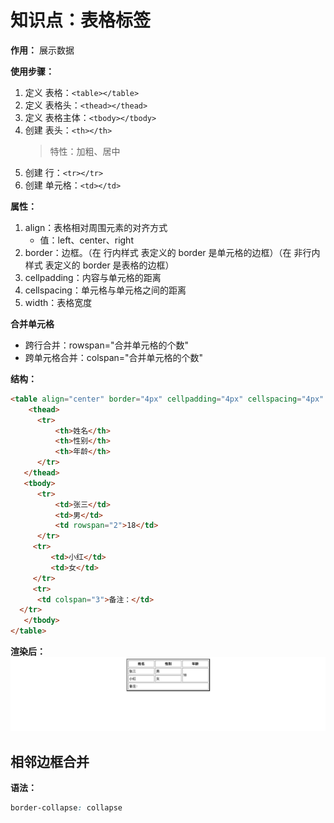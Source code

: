 # 知识点：表格标签

**作用：** 展示数据

**使用步骤：**
1. 定义 表格：`<table></table>`
2. 定义 表格头：`<thead></thead>`
3. 定义 表格主体：`<tbody></tbody>`
4. 创建 表头：`<th></th>`
   > 特性：加粗、居中
5. 创建 行：`<tr></tr>`
6. 创建 单元格：`<td></td>`

**属性：**
1. align：表格相对周围元素的对齐方式
    - 值：left、center、right
2. border：边框。（在 行内样式 表定义的 border 是单元格的边框）（在 非行内样式 表定义的 border 是表格的边框）
3. cellpadding：内容与单元格的距离
4. cellspacing：单元格与单元格之间的距离
5. width：表格宽度


**合并单元格**
- 跨行合并：rowspan="合并单元格的个数"
- 跨单元格合并：colspan="合并单元格的个数"

**结构：**
```html
<table align="center" border="4px" cellpadding="4px" cellspacing="4px" width="400px">
    <thead>
      <tr>
          <th>姓名</th>
          <th>性别</th>
          <th>年龄</th>
      </tr>
   </thead>
   <tbody>
      <tr>
          <td>张三</td>
          <td>男</td>
          <td rowspan="2">18</td>
      </tr>
     <tr>
         <td>小红</td>
         <td>女</td>
     </tr>
     <tr>
      <td colspan="3">备注：</td>
  </tr>
   </tbody>
</table>
```

**渲染后：**
![](images/2022-02-06-15-36-38.png)

## 相邻边框合并

**语法：** 
```css
border-collapse: collapse
```